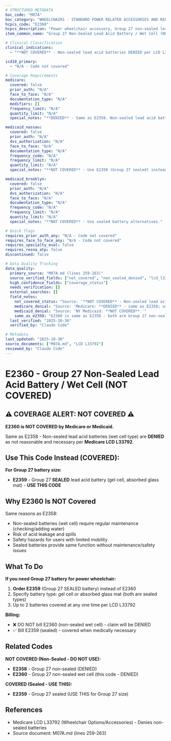 ```yaml
---
# STRUCTURED METADATA
boc_code: "M07A"
boc_category: "WHEELCHAIRS - STANDARD POWER RELATED ACCESSORIES AND REPAIRS"
hcpcs_code: "E2360"
hcpcs_description: "Power wheelchair accessory, Group 27 non-sealed lead acid battery, each (e.g., wet cell)"
item_common_name: "Group 27 Non-Sealed Lead Acid Battery / Wet Cell (NOT COVERED)"

# Clinical Classification
clinical_indications:
  - "**NOT COVERED** - Non-sealed lead acid batteries DENIED per LCD L33792"

icd10_primary:
  - "N/A - Code not covered"

# Coverage Requirements
medicare:
  covered: false
  prior_auth: "N/A"
  face_to_face: "N/A"
  documentation_type: "N/A"
  modifiers: []
  frequency_limit: "N/A"
  quantity_limit: "N/A"
  special_notes: "**DENIED** - Same as E2358. Non-sealed lead acid batteries are not reasonable and necessary per LCD L33792. Use E2359 (Group 27 sealed) instead."

medicaid_nassau:
  covered: false
  prior_auth: "N/A"
  dvs_authorization: "N/A"
  face_to_face: "N/A"
  documentation_type: "N/A"
  frequency_code: "N/A"
  frequency_limit: "N/A"
  quantity_limit: "N/A"
  special_notes: "**NOT COVERED** - Use E2359 (Group 27 sealed) instead."

medicaid_brooklyn:
  covered: false
  prior_auth: "N/A"
  dvs_authorization: "N/A"
  face_to_face: "N/A"
  documentation_type: "N/A"
  frequency_code: "N/A"
  frequency_limit: "N/A"
  quantity_limit: "N/A"
  special_notes: "**NOT COVERED** - Use sealed battery alternatives."

# Quick flags
requires_prior_auth_any: "N/A - Code not covered"
requires_face_to_face_any: "N/A - Code not covered"
requires_specialty_eval: false
requires_resna_atp: false
discontinued: false

# Data Quality Tracking
data_quality:
  primary_source: "M07A.md (lines 259-263)"
  source_verified_fields: ["not_covered", "non_sealed_denied", "lcd_l33792", "use_e2359_instead"]
  high_confidence_fields: ["coverage_status"]
  needs_verification: []
  external_searches: []
  field_notes:
    not_covered_status: "Source: '**NOT COVERED** - Non-sealed lead acid batteries are DENIED as not reasonable and necessary per LCD L33792.'"
    medicare_denial: "Source: 'Medicare: **DENIED** - same as E2358; use E2359 (sealed Group 27) instead.'"
    medicaid_denial: "Source: 'NY Medicaid: **NOT COVERED**.'"
    same_as_e2358: "E2360 is same as E2358 - both are Group 27 non-sealed batteries. E2358 is generic non-sealed; E2360 specifically describes wet cell type. Both DENIED. Use E2359 (sealed) for Group 27 battery size."
  last_verified: "2025-10-30"
  verified_by: "Claude Code"

# Metadata
last_updated: "2025-10-30"
source_documents: ["M07A.md", "LCD L33792"]
reviewed_by: "Claude Code"
---
```


# E2360 - Group 27 Non-Sealed Lead Acid Battery / Wet Cell (NOT COVERED)

## ⚠️ COVERAGE ALERT: NOT COVERED ⚠️

**E2360 is NOT COVERED by Medicare or Medicaid.**

Same as E2358 - Non-sealed lead acid batteries (wet cell type) are **DENIED** as not reasonable and necessary per **Medicare LCD L33792**.

## Use This Code Instead (COVERED):

**For Group 27 battery size:**
- **E2359** - Group 27 **SEALED** lead acid battery (gel cell, absorbed glass mat) - **USE THIS CODE**

## Why E2360 Is NOT Covered

Same reasons as E2358:
- Non-sealed batteries (wet cell) require regular maintenance (checking/adding water)
- Risk of acid leakage and spills
- Safety hazards for users with limited mobility
- Sealed batteries provide same function without maintenance/safety issues

## What To Do

**If you need Group 27 battery for power wheelchair:**

1. **Order E2359** (Group 27 SEALED battery) instead of E2360
2. Specify battery type: gel cell or absorbed glass mat (both are sealed types)
3. Up to 2 batteries covered at any one time per LCD L33792

**Billing:**
- ❌ DO NOT bill E2360 (non-sealed wet cell) - claim will be DENIED
- ✅ Bill E2359 (sealed) - covered when medically necessary

## Related Codes

**NOT COVERED (Non-Sealed - DO NOT USE):**
- **E2358** - Group 27 non-sealed (DENIED)
- **E2360** - Group 27 non-sealed wet cell (this code - DENIED)

**COVERED (Sealed - USE THIS):**
- **E2359** - Group 27 sealed (USE THIS for Group 27 size)

## References

- Medicare LCD L33792 (Wheelchair Options/Accessories) - Denies non-sealed batteries
- Source document: M07A.md (lines 259-263)
